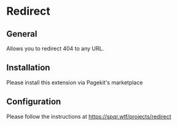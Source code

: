 # Redirect

## General
Allows you to redirect 404 to any URL.

## Installation
Please install this extension via Pagekit's marketplace

## Configuration
Please follow the instructions at https://spqr.wtf/projects/redirect
